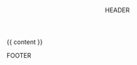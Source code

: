 <html lang="en">
	<body>
    <header>
      <p>HEADER</p>
    </header>
    <div>
      {{ content }}
    </div>
    <footer>
      <p>FOOTER</p>
    </footer>		
	</body>
</html>

